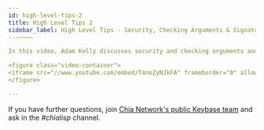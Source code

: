 ```yaml
---
id: high-level-tips-2
title: High Level Tips 2
sidebar_label: High Level Tips - Security, Checking Arguments & Signatures
---~~‌~~

In this video, Adam Kelly discusses security and checking arguments and signatures. 

<figure class="video-container">
<iframe src="//www.youtube.com/embed/T4noZyNJkFA" frameborder="0" allowfullscreen webkitallowfullscreen mozallowfullscreen width="100%"></iframe>
</figure>

---
```


If you have further questions, join [Chia Network's public Keybase team](https://keybase.io/team/chia_network.public) and ask in the _#chialisp_ channel.

